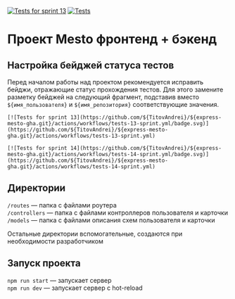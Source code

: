 [![Tests for sprint 13](https://github.com/TitovAndrei/express-mesto-gha.git/actions/workflows/tests-13-sprint.yml/badge.svg)](https://github.com/TitovAndrei/express-mesto-gha.git/actions/workflows/tests-13-sprint.yml) [![Tests](https://github.com/yandex-praktikum/express-mesto-gha/actions/workflows/tests-14-sprint.yml/badge.svg)](https://github.com/yandex-praktikum/express-mesto-gha/actions/workflows/tests-14-sprint.yml)
# Проект Mesto фронтенд + бэкенд



## Настройка бейджей статуса тестов
Перед началом работы над проектом рекомендуется исправить бейджи, отражающие статус прохождения тестов.
Для этого замените разметку бейджей на следующий фрагмент, подставив вместо `${имя_пользователя}` и `${имя_репозитория}` соответствующие значения.

```
[![Tests for sprint 13](https://github.com/${TitovAndrei}/${express-mesto-gha.git}/actions/workflows/tests-13-sprint.yml/badge.svg)](https://github.com/${TitovAndrei}/${express-mesto-gha.git}/actions/workflows/tests-13-sprint.yml) 

[![Tests for sprint 14](https://github.com/${TitovAndrei}/${express-mesto-gha.git}/actions/workflows/tests-14-sprint.yml/badge.svg)](https://github.com/${TitovAndrei}/${express-mesto-gha.git}/actions/workflows/tests-14-sprint.yml)
```


## Директории 

`/routes` — папка с файлами роутера  
`/controllers` — папка с файлами контроллеров пользователя и карточки   
`/models` — папка с файлами описания схем пользователя и карточки  
  
Остальные директории вспомогательные, создаются при необходимости разработчиком

## Запуск проекта

`npm run start` — запускает сервер   
`npm run dev` — запускает сервер с hot-reload
